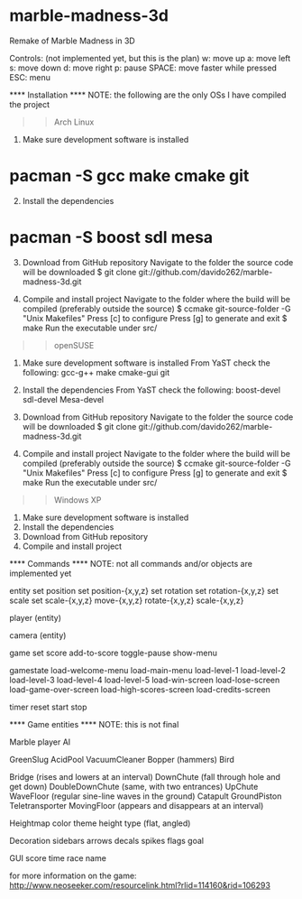 marble-madness-3d
=================

Remake of Marble Madness in 3D

Controls: (not implemented yet, but this is the plan)
w:      move up
a:      move left
s:      move down
d:      move right
p:      pause
SPACE:  move faster while pressed
ESC:    menu

**** Installation ****
NOTE: the following are the only OSs I have compiled the project

>> Arch Linux
1. Make sure development software is installed
# pacman -S gcc make cmake git

2. Install the dependencies
# pacman -S boost sdl mesa

3. Download from GitHub repository
Navigate to the folder the source code will be downloaded
$ git clone git://github.com/davido262/marble-madness-3d.git

4. Compile and install project
Navigate to the folder where the build will be compiled (preferably outside the source)
$ ccmake git-source-folder -G "Unix Makefiles"
Press [c] to configure
Press [g] to generate and exit
$ make
Run the executable under src/


>> openSUSE
1. Make sure development software is installed
From YaST check the following: gcc-g++ make cmake-gui git

2. Install the dependencies
From YaST check the following: boost-devel sdl-devel Mesa-devel

3. Download from GitHub repository
Navigate to the folder the source code will be downloaded
$ git clone git://github.com/davido262/marble-madness-3d.git

4. Compile and install project
Navigate to the folder where the build will be compiled (preferably outside the source)
$ ccmake git-source-folder -G "Unix Makefiles"
Press [c] to configure
Press [g] to generate and exit
$ make
Run the executable under src/


>> Windows XP
1. Make sure development software is installed
2. Install the dependencies
3. Download from GitHub repository
4. Compile and install project


**** Commands ****
NOTE: not all commands and/or objects are implemented yet

entity
    set position
    set position-{x,y,z}
    set rotation
    set rotation-{x,y,z}
    set scale
    set scale-{x,y,z}
    move-{x,y,z}
    rotate-{x,y,z}
    scale-{x,y,z}

player (entity)

camera (entity)

game
    set score
    add-to-score
    toggle-pause
    show-menu

gamestate
    load-welcome-menu
    load-main-menu
    load-level-1
    load-level-2
    load-level-3
    load-level-4
    load-level-5
    load-win-screen
    load-lose-screen
    load-game-over-screen
    load-high-scores-screen
    load-credits-screen

timer
    reset
    start
    stop

**** Game entities ****
NOTE: this is not final

Marble
    player
    AI

GreenSlug
AcidPool
VacuumCleaner
Bopper (hammers)
Bird

Bridge (rises and lowers at an interval)
DownChute (fall through hole and get down)
DoubleDownChute (same, with two entrances)
UpChute
WaveFloor (regular sine-line waves in the ground)
Catapult
GroundPiston
Teletransporter
MovingFloor (appears and disappears at an interval)

Heightmap
    color theme
    height
    type (flat, angled)

Decoration
    sidebars
    arrows
    decals
    spikes
    flags
    goal

GUI
    score
    time
    race name

for more information on the game:
http://www.neoseeker.com/resourcelink.html?rlid=114160&rid=106293